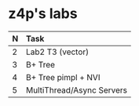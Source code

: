 # z4p's labs

| N |Task         |
|:--|:------------|
|2  |Lab2 T3 (vector)    |
|3  |B+ Tree   |
|4  |B+ Tree pimpl + NVI |
|5  |MultiThread/Async Servers |
